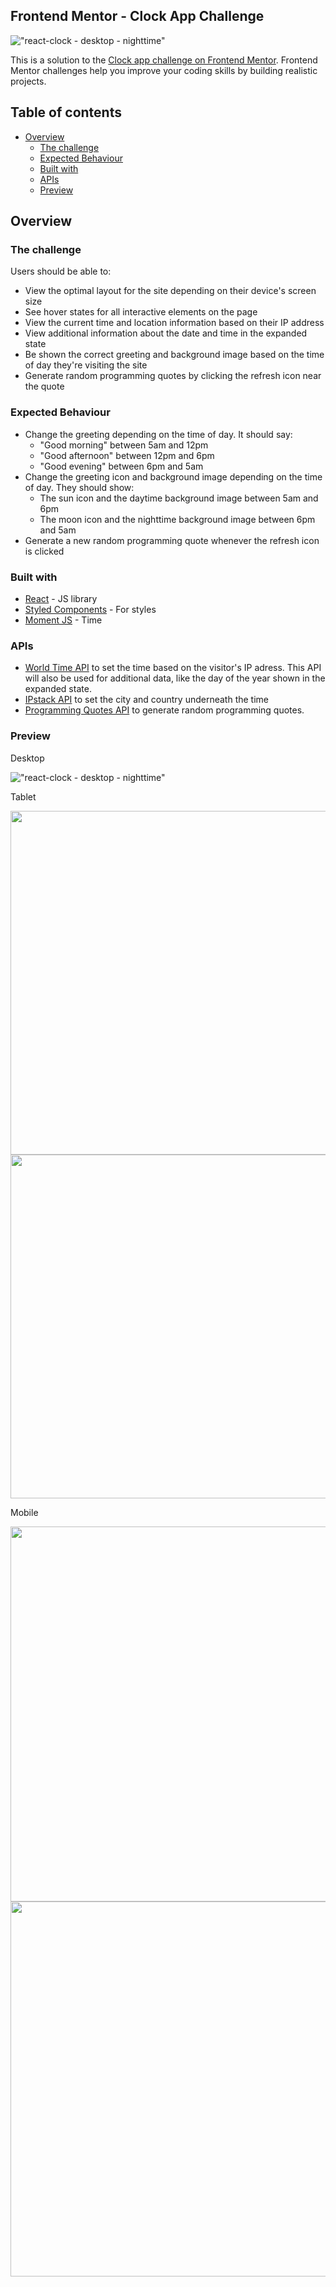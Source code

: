 ## Frontend Mentor - Clock App Challenge <!-- omit in toc -->

!["react-clock - desktop - nighttime"](https://github.com/johncabang/react-clock/blob/main/docs/react-clock-desktop-daytime-01.gif?raw=true)

This is a solution to the [Clock app challenge on Frontend Mentor](https://www.frontendmentor.io/challenges/clock-app-LMFaxFwrM). Frontend Mentor challenges help you improve your coding skills by building realistic projects.

## Table of contents <!-- omit in toc -->

- [Overview](#overview)
  - [The challenge](#the-challenge)
  - [Expected Behaviour](#expected-behaviour)
  - [Built with](#built-with)
  - [APIs](#apis)
  - [Preview](#preview)

## Overview

### The challenge

Users should be able to:

- View the optimal layout for the site depending on their device's screen size
- See hover states for all interactive elements on the page
- View the current time and location information based on their IP address
- View additional information about the date and time in the expanded state
- Be shown the correct greeting and background image based on the time of day they're visiting the site
- Generate random programming quotes by clicking the refresh icon near the quote

### Expected Behaviour

- Change the greeting depending on the time of day. It should say:
  - "Good morning" between 5am and 12pm
  - "Good afternoon" between 12pm and 6pm
  - "Good evening" between 6pm and 5am
- Change the greeting icon and background image depending on the time of day. They should show:
  - The sun icon and the daytime background image between 5am and 6pm
  - The moon icon and the nighttime background image between 6pm and 5am
- Generate a new random programming quote whenever the refresh icon is clicked

### Built with

- [React](https://reactjs.org/) - JS library
- [Styled Components](https://styled-components.com/) - For styles
- [Moment JS](https://momentjs.com/) - Time

### APIs

- [World Time API](http://worldtimeapi.org/) to set the time based on the visitor's IP adress. This API will also be used for additional data, like the day of the year shown in the expanded state.
- [IPstack API](https://ipstack.com/) to set the city and country underneath the time
- [Programming Quotes API](https://programming-quotes-api.herokuapp.com/) to generate random programming quotes.

### Preview

Desktop

!["react-clock - desktop - nighttime"](https://github.com/johncabang/react-clock/blob/main/docs/react-clock-desktop-nighttime-01.gif?raw=true)

Tablet

<center><img src="https://github.com/johncabang/react-clock/blob/main/docs/react-clock-tablet-daytime-01.gif?raw=true" height="550"> <img src="https://github.com/johncabang/react-clock/blob/main/docs/react-clock-tablet-nighttime-01.gif?raw=true" height="550"></center>

Mobile

<center><img src="https://github.com/johncabang/react-clock/blob/main/docs/react-clock-mobile-daytime-01.gif?raw=true" height="600"> <img src="https://github.com/johncabang/react-clock/blob/main/docs/react-clock-mobile-nighttime-01.gif?raw=true" height="600"></center>
